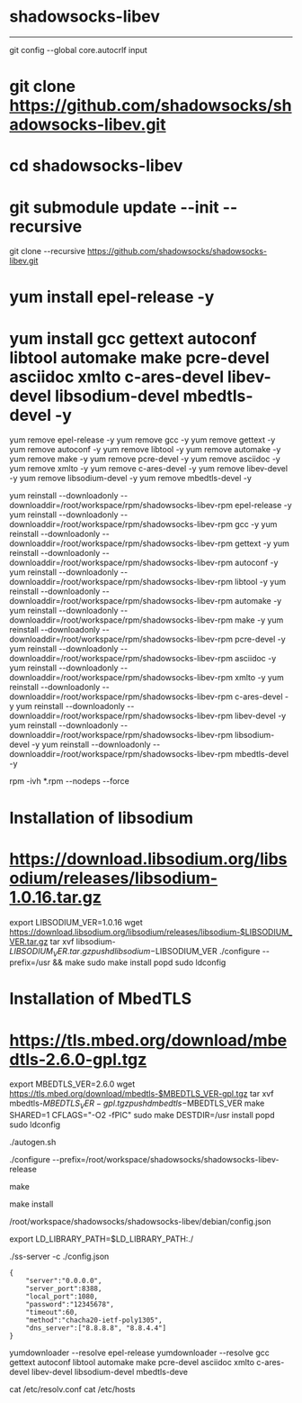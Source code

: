 # shadowsocks-libev

---

git config --global core.autocrlf input

# git clone https://github.com/shadowsocks/shadowsocks-libev.git
# cd shadowsocks-libev
# git submodule update --init --recursive
git clone --recursive https://github.com/shadowsocks/shadowsocks-libev.git

# yum install epel-release -y
# yum install gcc gettext autoconf libtool automake make pcre-devel asciidoc xmlto c-ares-devel libev-devel libsodium-devel mbedtls-devel -y

yum remove epel-release -y
yum remove gcc -y
yum remove gettext -y
yum remove autoconf -y
yum remove libtool -y
yum remove automake -y
yum remove make -y
yum remove pcre-devel -y
yum remove asciidoc -y
yum remove xmlto -y
yum remove c-ares-devel -y
yum remove libev-devel -y
yum remove libsodium-devel -y
yum remove mbedtls-devel -y

yum reinstall --downloadonly --downloaddir=/root/workspace/rpm/shadowsocks-libev-rpm epel-release -y
yum reinstall --downloadonly --downloaddir=/root/workspace/rpm/shadowsocks-libev-rpm gcc -y
yum reinstall --downloadonly --downloaddir=/root/workspace/rpm/shadowsocks-libev-rpm gettext -y
yum reinstall --downloadonly --downloaddir=/root/workspace/rpm/shadowsocks-libev-rpm autoconf -y
yum reinstall --downloadonly --downloaddir=/root/workspace/rpm/shadowsocks-libev-rpm libtool -y
yum reinstall --downloadonly --downloaddir=/root/workspace/rpm/shadowsocks-libev-rpm automake -y
yum reinstall --downloadonly --downloaddir=/root/workspace/rpm/shadowsocks-libev-rpm make -y
yum reinstall --downloadonly --downloaddir=/root/workspace/rpm/shadowsocks-libev-rpm pcre-devel -y
yum reinstall --downloadonly --downloaddir=/root/workspace/rpm/shadowsocks-libev-rpm asciidoc -y
yum reinstall --downloadonly --downloaddir=/root/workspace/rpm/shadowsocks-libev-rpm xmlto -y
yum reinstall --downloadonly --downloaddir=/root/workspace/rpm/shadowsocks-libev-rpm c-ares-devel -y
yum reinstall --downloadonly --downloaddir=/root/workspace/rpm/shadowsocks-libev-rpm libev-devel -y
yum reinstall --downloadonly --downloaddir=/root/workspace/rpm/shadowsocks-libev-rpm libsodium-devel -y
yum reinstall --downloadonly --downloaddir=/root/workspace/rpm/shadowsocks-libev-rpm mbedtls-devel -y

rpm -ivh *.rpm --nodeps --force

# Installation of libsodium
# https://download.libsodium.org/libsodium/releases/libsodium-1.0.16.tar.gz
export LIBSODIUM_VER=1.0.16
wget https://download.libsodium.org/libsodium/releases/libsodium-$LIBSODIUM_VER.tar.gz
tar xvf libsodium-$LIBSODIUM_VER.tar.gz
pushd libsodium-$LIBSODIUM_VER
./configure --prefix=/usr && make
sudo make install
popd
sudo ldconfig

# Installation of MbedTLS
# https://tls.mbed.org/download/mbedtls-2.6.0-gpl.tgz
export MBEDTLS_VER=2.6.0
wget https://tls.mbed.org/download/mbedtls-$MBEDTLS_VER-gpl.tgz
tar xvf mbedtls-$MBEDTLS_VER-gpl.tgz
pushd mbedtls-$MBEDTLS_VER
make SHARED=1 CFLAGS="-O2 -fPIC"
sudo make DESTDIR=/usr install
popd
sudo ldconfig

./autogen.sh

./configure --prefix=/root/workspace/shadowsocks/shadowsocks-libev-release

make

make install

/root/workspace/shadowsocks/shadowsocks-libev/debian/config.json

export LD_LIBRARY_PATH=$LD_LIBRARY_PATH:./

./ss-server -c ./config.json

```
{
    "server":"0.0.0.0",
    "server_port":8388,
    "local_port":1080,
    "password":"12345678",
    "timeout":60,
    "method":"chacha20-ietf-poly1305",
    "dns_server":["8.8.8.8", "8.8.4.4"]
}

```

yumdownloader --resolve epel-release
yumdownloader --resolve gcc gettext autoconf libtool automake make pcre-devel asciidoc xmlto c-ares-devel libev-devel libsodium-devel mbedtls-deve

cat /etc/resolv.conf
cat /etc/hosts
